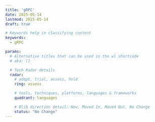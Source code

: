 ```yaml
---
title: 'gRPC'
date: 2025-05-14
lastmod: 2025-05-14
draft: true

# Keywords help in classifying content
keywords:
  - gRPC

params:
  # Alternative titles that can be used in the wl shortcode
  # aka: []

  # Tech Radar details
  radar:
    # adopt, trial, assess, hold
    ring: assess

    # tools, techniques, platforms, languages & frameworks
    quadrant: languages

    # Blib direction detail: New, Moved In, Moved Out, No Change
    status: "No Change"
---
```


<!-- TODO: Add a Summary -->

<!--more-->

<!-- TODO: Add additional info -->
